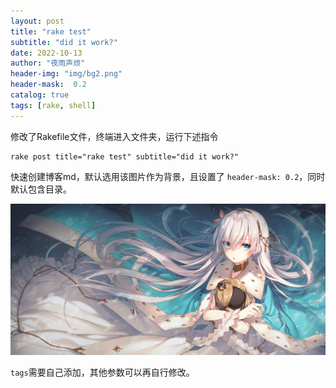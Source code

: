 ```yaml
---
layout: post
title: "rake test"
subtitle: "did it work?"
date: 2022-10-13
author: "夜雨声烦"
header-img: "img/bg2.png"
header-mask:  0.2
catalog: true
tags: [rake, shell]
---
```

修改了Rakefile文件，终端进入文件夹，运行下述指令

```shell
rake post title="rake test" subtitle="did it work?"
```

快速创建博客md，默认选用该图片作为背景，且设置了 `header-mask: 0.2`，同时默认包含目录。

![](/img/bg2.png)

`tags`需要自己添加，其他参数可以再自行修改。
